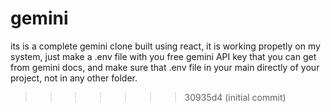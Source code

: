 
# gemini
its is a complete  gemini clone built using react, it is working propetly on my system, 
just make a .env file with you free gemini API key that you can get from gemini docs, and make sure that .env file in your main directly of your project, not in any other folder.


>>>>>>> 30935d4 (initial commit)
